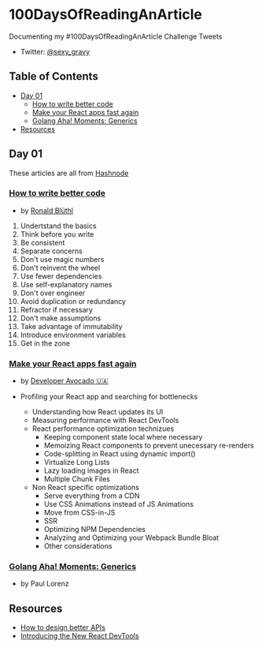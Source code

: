 # 100DaysOfReadingAnArticle

Documenting my #100DaysOfReadingAnArticle Challenge Tweets
- Twitter: [@sexy_gravy](https://twitter.com/sexy_gravy)
 
## Table of Contents

- [Day 01](#day-01)
  - [How to write better code](#how-to-write-better-code)
  - [Make your React apps fast again](#make-your-react-apps-fast-again)
  - [Golang Aha! Moments: Generics](#golang-aha-moments-generics)
- [Resources](#resources)

## Day 01

These articles are all from [Hashnode](https://hashnode.com)

### [How to write better code](https://r.bluethl.net/how-to-write-better-code?source=personalized-newsletter&source-id=2022-10-13)
- by [Ronald Blüthl](https://twitter.com/rbluethl)

1. Undertstand the basics
2. Think before you write
3. Be consistent
4. Separate concerns
5. Don't use magic numbers
6. Don't reinvent the wheel
7. Use fewer dependencies
8. Use self-explanatory names
9. Don't over engineer
10. Avoid duplication or redundancy
11. Refractor if necessary
12. Don't make assumptions
13. Take advantage of immutability
14. Introduce environment variables
15. Get in the zone
  
### [Make your React apps fast again](https://avocadev.hashnode.dev/make-your-react-apps-fast-again?source=personalized-newsletter&source-id=2022-10-13)
- by [Developer Avocado 🇺🇦](https://twitter.com/dev_avocado)

- Profiling your React app and searching for bottlenecks
  - Understanding how React updates its UI
  - Measuring performance with React DevTools
  - React performance optimization technizues
    - Keeping component state local where necessary
    - Memoizing React components to prevent unecessary re-renders
    - Code-splitting in React using dynamic import()
    - Virtualize Long Lists
    - Lazy loading images in React
    - Multiple Chunk Files
  - Non React specific optimizations
    - Serve everything from a CDN
    - Use CSS Animations instead of JS Animations
    - Move from CSS-in-JS
    - SSR
    - Optimizing NPM Dependencies
    - Analyzing and Optimizing your Webpack Bundle Bloat
    - Other considerations

### [Golang Aha! Moments: Generics](https://openziti.io/golang-aha-moments-generics?source=personalized-newsletter&source-id=2022-10-13)
- by Paul Lorenz

## Resources

- [How to design better APIs](https://r.bluethl.net/how-to-design-better-apis)
- [Introducing the New React DevTools](https://reactjs.org/blog/2019/08/15/new-react-devtools.html)
